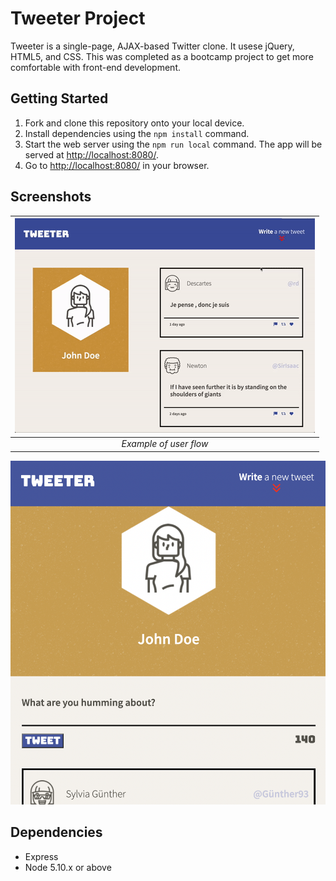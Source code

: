 # Tweeter Project

Tweeter is a single-page, AJAX-based Twitter clone. It usese jQuery, HTML5, and CSS. This was completed as a bootcamp project to get more comfortable with front-end development.

## Getting Started

1. Fork and clone this repository onto your local device.
1. Install dependencies using the `npm install` command.
1. Start the web server using the `npm run local` command. The app will be served at <http://localhost:8080/>.
1. Go to <http://localhost:8080/> in your browser.

## Screenshots

| ![gif of example ui flow](https://github.com/jtoguri/tweeter-app/blob/master/docs/ezgif.com-gif-maker.gif) |
|:--:|
| *Example of user flow* |

![ui on small screens](https://github.com/jtoguri/tweeter-app/blob/master/docs/tweeter-responsive.png)

## Dependencies

- Express
- Node 5.10.x or above
